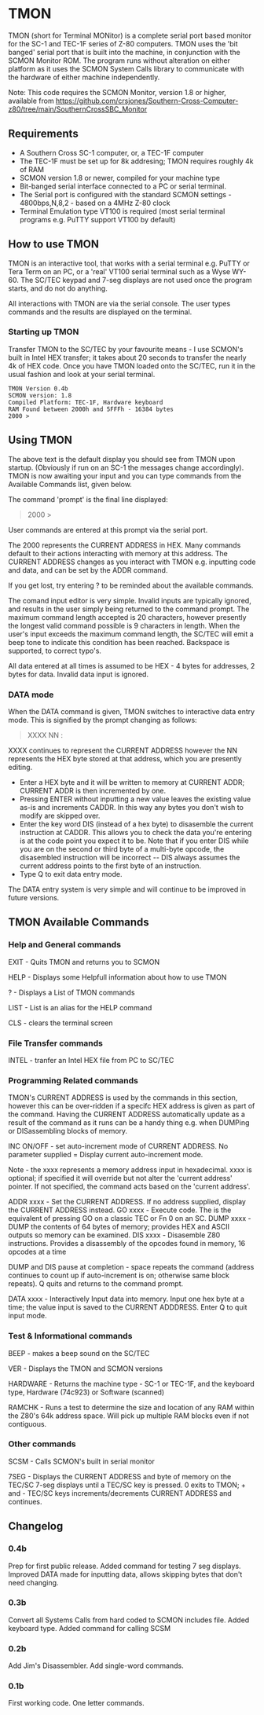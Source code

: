 # TMON
TMON (short for Terminal MONitor) is a complete serial port based monitor for the SC-1 and TEC-1F series of Z-80 computers. TMON uses the 'bit banged' serial port that is built into the machine, in conjunction with the SCMON Monitor ROM. The program runs without alteration on either platform as it uses the SCMON System Calls library to communicate with the hardware of either machine independently.

Note: This code requires the SCMON Monitor, version 1.8 or higher, available from https://github.com/crsjones/Southern-Cross-Computer-z80/tree/main/SouthernCrossSBC_Monitor

## Requirements

- A Southern Cross SC-1 computer, or, a TEC-1F computer
- The TEC-1F must be set up for 8k addresing; TMON requires roughly 4k of RAM
- SCMON version 1.8 or newer, compiled for your machine type
- Bit-banged serial interface connected to a PC or serial terminal.
- The Serial port is configured with the standard SCMON settings - 4800bps,N,8,2 - based on a 4MHz Z-80 clock
- Terminal Emulation type VT100 is required (most serial terminal programs e.g. PuTTY support VT100 by default)

## How to use TMON

TMON is an interactive tool, that works with a serial terminal e.g. PuTTY or Tera Term on an PC, or a 'real' VT100 serial terminal such as a Wyse WY-60. The SC/TEC keypad and 7-seg displays are not used once the program starts, and do not do anything.

All interactions with TMON are via the serial console. The user types commands and the results are displayed on the terminal.

### Starting up TMON

Transfer TMON to the SC/TEC by your favourite means - I use SCMON's built in Intel HEX transfer; it takes about 20 seconds to transfer the nearly 4k of HEX code. Once you have TMON loaded onto the SC/TEC, run it in the usual fashion and look at your serial terminal.

```
TMON Version 0.4b
SCMON version: 1.8
Compiled Platform: TEC-1F, Hardware keyboard
RAM Found between 2000h and 5FFFh - 16384 bytes
2000 >
```

## Using TMON

The above text is the default display you should see from TMON upon startup. (Obviously if run on an SC-1 the messages change accordingly). TMON is now awaiting your input and you can type commands from the Available Commands list, given below.

The command 'prompt' is the final line displayed:

> 2000 > 

User commands are entered at this prompt via the serial port.

The 2000 represents the CURRENT ADDRESS in HEX. Many commands default to their actions interacting with memory at this address. The CURRENT ADDRESS changes as you interact with TMON e.g. inputting code and data, and can be set by the ADDR command.

If you get lost, try entering ? to be reminded about the available commands.

The comand input editor is very simple. Invalid inputs are typically ignored, and results in the user simply being returned to the command prompt. The maximum command length accepted is 20 characters, however presently the longest valid command possible is 9 characters in length. When the user's input exceeds the maximum command length, the SC/TEC will emit a beep tone to indicate this condition has been reached. Backspace is supported, to correct typo's.

All data entered at all times is assumed to be HEX - 4 bytes for addresses, 2 bytes for data. Invalid data input is ignored.

### DATA mode

When the DATA command is given, TMON switches to interactive data entry mode. This is signified by the prompt changing as follows:

> XXXX NN :

XXXX continues to represent the CURRENT ADDRESS however the NN represents the HEX byte stored at that address, which you are presently editing.

- Enter a HEX byte and it will be written to memory at CURRENT ADDR; CURRENT ADDR is then incremented by one. 
- Pressing ENTER without inputting a new value leaves the existing value as-is and increments CADDR. In this way any bytes you don't wish to modify are skipped over.
- Enter the key word DIS (instead of a hex byte) to disasemble the current instruction at CADDR. This allows you to check the data you're entering is at the code point you expect it to be. Note that if you enter DIS while you are on the second or third byte of a multi-byte opcode, the disasembled instruction will be incorrect -- DIS always assumes the current address points to the first byte of an instruction.
- Type Q to exit data entry mode.

The DATA entry system is very simple and will continue to be improved in future versions.


## TMON Available Commands

### Help and General commands

EXIT  - Quits TMON and returns you to SCMON

HELP  - Displays some Helpfull information about how to use TMON

? - Displays a List of TMON commands

LIST - List is an alias for the HELP command

CLS - clears the terminal screen

### File Transfer commands

INTEL - tranfer an Intel HEX file from PC to SC/TEC

### Programming Related commands

TMON's CURRENT ADDRESS is used by the commands in this section, however this can be over-ridden if a specifc HEX address is given as part of the command. Having the CURRENT ADDRESS automatically update as a result of the command as it runs can be a handy thing e.g. when DUMPing or DISassembling blocks of memory.

INC ON/OFF - set auto-increment mode of CURRENT ADDRESS. No parameter supplied = Display current auto-increment mode.

Note - the xxxx represents a memory address input in hexadecimal. xxxx is optional; if specified it will override but not alter the 'current address' pointer. If not specified, the command acts based on the 'current address'.

ADDR xxxx - Set the CURRENT ADDRESS. If no address supplied, display the CURRENT ADDRESS instead.
GO xxxx - Execute code. The is the equivalent of pressing GO on a classic TEC or Fn 0 on an SC.
DUMP xxxx - DUMP the contents of 64 bytes of memory; provides HEX and ASCII outputs so memory can be examined. 
DIS xxxx - Disasemble Z80 instructions. Provides a disassembly of the opcodes found in memory, 16 opcodes at a time

DUMP and DIS pause at completion - space repeats the command (address continues to count up if auto-increment is on; otherwise same block repeats). Q quits and returns to the command prompt.

DATA xxxx - Interactively Input data into memory. Input one hex byte at a time; the value input is saved to the CURRENT ADDDRESS. Enter Q to quit input mode.

### Test & Informational commands

BEEP  - makes a beep sound on the SC/TEC

VER - Displays the TMON and SCMON versions

HARDWARE - Returns the machine type - SC-1 or TEC-1F, and the keyboard type, Hardware (74c923) or Software (scanned)

RAMCHK - Runs a test to determine the size and location of any RAM within the Z80's 64k address space. Will pick up multiple RAM blocks even if not contiguous.

### Other commands

SCSM - Calls SCMON's built in serial monitor

7SEG - Displays the CURRENT ADDRESS and byte of memory on the TEC/SC 7-seg displays until a TEC/SC key is pressed. 0 exits to TMON; + and - TEC/SC keys increments/decrements CURRENT ADDRESS and continues.


## Changelog

### 0.4b

Prep for first public release.
Added command for testing 7 seg displays.
Improved DATA made for inputting data, allows skipping bytes that don't need changing.

### 0.3b

Convert all Systems Calls from hard coded to SCMON includes file.
Added keyboard type.
Added command for calling SCSM

### 0.2b

Add Jim's Disassembler.
Add single-word commands.

### 0.1b

First working code.
One letter commands.
